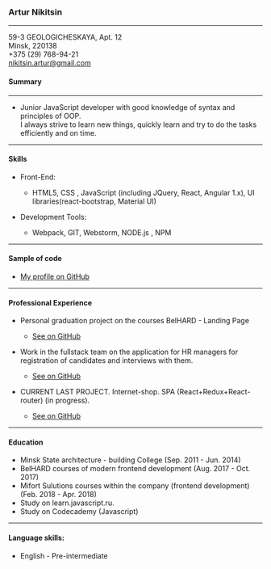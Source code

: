 ### Artur Nikitsin

---

59-3 GEOLOGICHESKAYA,  Apt.  12 <br>
Minsk, 220138 <br>
+375 (29) 768-94-21 <br>
nikitsin.artur@gmail.com

#### Summary

---
+ Junior JavaScript developer with good knowledge of syntax and principles of OOP. <br>
I always strive to learn new things, quickly learn and try to do the tasks efficiently and on time.
---
#### Skills


+ Front-End:
  + HTML5, CSS , JavaScript (including JQuery, React, Angular 1.x), UI libraries(react-bootstrap,
   Material UI)
  
+ Development Tools:
   + Webpack, GIT, Webstorm, NODE.js , NPM
 ---
#### Sample of code
   
 
 + [My profile on GitHub](https://github.com/artur-nikitsin)
 
 ---
#### Professional Experience 
 
 + Personal graduation project on the courses BelHARD - Landing Page   
     + [See on GitHub](https://github.com/artur-nikitsin/BelHard)
  
  + Work in the fullstack team on the application for HR managers for registration of candidates and 
  interviews with them.     
      + [See on GitHub](https://github.com/artur-nikitsin/Training-team-4)
 + CURRENT LAST PROJECT. Internet-shop. SPA (React+Redux+React-router) (in progress).  
      + [See on GitHub](https://github.com/artur-nikitsin/derevenskoe)
      
---
#### Education
+ Minsk State architecture - building College  (Sep. 2011 - Jun. 2014)
+ BelHARD courses of modern  frontend development (Aug. 2017 - Oct. 2017) 
+ Mifort Sulutions courses within the company (frontend development)      (Feb. 2018 - Apr. 2018) 
+ Study on learn.javascript.ru.
+ Study on 	Codecademy (Javascript)
---
#### Language skills:

+ English - Pre-intermediate